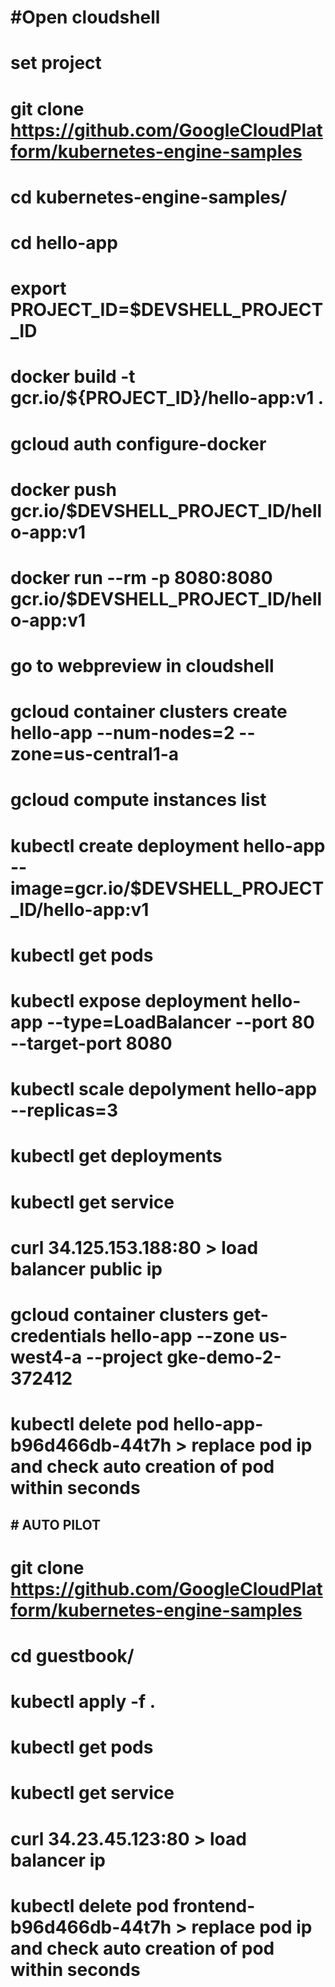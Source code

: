 # #Open cloudshell
# set project
# git clone https://github.com/GoogleCloudPlatform/kubernetes-engine-samples
# cd kubernetes-engine-samples/
# cd hello-app
# export PROJECT_ID=$DEVSHELL_PROJECT_ID
# docker build -t gcr.io/${PROJECT_ID}/hello-app:v1 .
# gcloud auth configure-docker
# docker push gcr.io/$DEVSHELL_PROJECT_ID/hello-app:v1
# docker run --rm -p 8080:8080 gcr.io/$DEVSHELL_PROJECT_ID/hello-app:v1
# go to webpreview in cloudshell
# gcloud container clusters create hello-app --num-nodes=2 --zone=us-central1-a
# gcloud compute instances list
# kubectl create deployment hello-app  --image=gcr.io/$DEVSHELL_PROJECT_ID/hello-app:v1
# kubectl get pods
# kubectl expose deployment hello-app --type=LoadBalancer --port 80 --target-port 8080
# kubectl scale depolyment hello-app --replicas=3
# kubectl get deployments
# kubectl get service
# curl 34.125.153.188:80   > load balancer public ip
# gcloud container clusters get-credentials hello-app --zone us-west4-a --project gke-demo-2-372412
# kubectl delete pod hello-app-b96d466db-44t7h  > replace pod ip and check auto creation of pod within seconds


## # AUTO PILOT

# git clone https://github.com/GoogleCloudPlatform/kubernetes-engine-samples
# cd guestbook/
# kubectl apply -f .
# kubectl get pods
# kubectl get service
# curl 34.23.45.123:80    > load balancer ip
# kubectl delete pod frontend-b96d466db-44t7h  > replace pod ip and check auto creation of pod within seconds
# 
